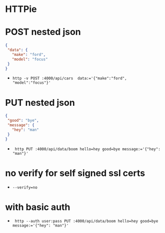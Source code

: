 # HTTPie

# POST nested json
```json
{
 "data": {
   "make": "ford",
   "model": "focus"
 }
}
```
* `http -v POST :4000/api/cars  data:='{"make":"ford", "model":"focus"}'`

# PUT nested json
```json
{
 "good": "bye",
 "message": {
   "hey": "man"
 }
}
```
* ` http PUT :4000/api/data/boom hello=hey good=bye message:='{"hey": "man"}'`


# no verify for self signed ssl certs
* `--verify=no`

# with basic auth

* ` http --auth user:pass PUT :4000/api/data/boom hello=hey good=bye message:='{"hey": "man"}'`
